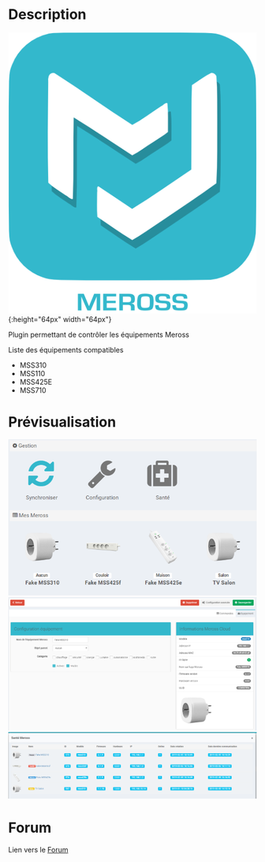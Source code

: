 # Description
![icon](../images/meross_icon.png){:height="64px" width="64px"}

Plugin permettant de contrôler les équipements Meross

Liste des équipements compatibles
- MSS310
- MSS110
- MSS425E
- MSS710

# Prévisualisation

![screenshot_1549387114](../images/screenshot_1549387114.png)
![screenshot_1549387176](../images/screenshot_1549387176.png)
![screenshot_1549387176](../images/screenshot_1549387308.png)

# Forum

Lien vers le [Forum](https://www.nextdom.org/forum/plugins-nextdom/plugin-meross)
